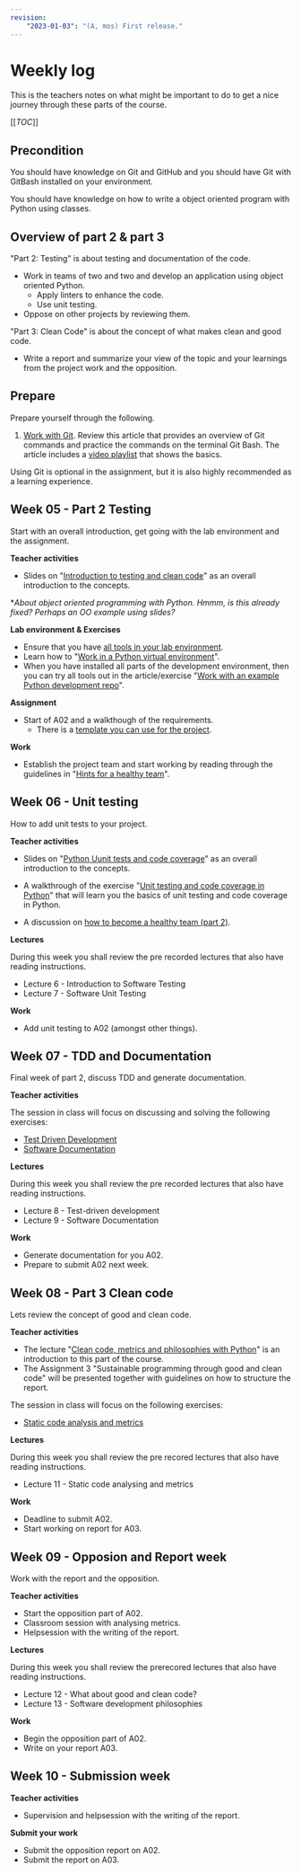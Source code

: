 ```yaml
---
revision:
    "2023-01-03": "(A, mos) First release."
---
```

Weekly log
=====================

This is the teachers notes on what might be important to do to get a nice journey through these parts of the course.

[[_TOC_]]

<!--
TODO

* Slide on test and clean code
* Slide on Python unittesting 

FIX

* flake8 not working

IMPROVE

*
-->

Precondition
---------------------

You should have knowledge on Git and GitHub and you should have Git with GitBash installed on your environment.

You should have knowledge on how to write a object oriented program with Python using classes.



Overview of part 2 & part 3
---------------------

"Part 2: Testing" is about testing and documentation of the code.

* Work in teams of two and two and develop an application using object oriented Python.
    * Apply linters to enhance the code.
    * Use unit testing.
* Oppose on other projects by reviewing them.

"Part 3: Clean Code" is about the concept of what makes clean and good code.

* Write a report and summarize your view of the topic and your learnings from the project work and the opposition.



Prepare
---------------------

Prepare yourself through the following.

1. [Work with Git](https://gitlab.com/mikael-roos/oopython/-/blob/main/public/doc/work-with-git.md). Review this article that provides an overview of Git commands and practice the commands on the terminal Git Bash. The article includes a [video playlist](https://www.youtube.com/playlist?list=PLEtyhUSKTK3iTFcdLANJq0TkKo246XAlv) that shows the basics.

Using Git is optional in the assignment, but it is also highly recommended as a learning experience.



Week 05 - Part 2 Testing
---------------------

Start with an overall introduction, get going with the lab environment and the assignment.

**Teacher activities**

* Slides on "[Introduction to testing and clean code](https://gitlab.com/mikael-roos/oopython/-/blob/main/public/lecture/intro-testing-clean-code/README.md)" as an overall introduction to the concepts.

*_About object oriented programming with Python. Hmmm, is this already fixed? Perhaps an OO example using slides?_


**Lab environment & Exercises**

* Ensure that you have [all tools in your lab environment](https://gitlab.com/mikael-roos/oopython/-/blob/main/public/doc/lab-environment.md).
* Learn how to "[Work in a Python virtual environment](https://gitlab.com/mikael-roos/oopython/-/blob/main/public/doc/python-venv.md)".
* When you have installed all parts of the development environment, then you can try all tools out in the article/exercise "[Work with an example Python development repo](https://gitlab.com/mikael-roos/oopython/-/blob/main/public/doc/work-with-a-example-python-development-repo.md)".

**Assignment**

* Start of A02 and a walkthough of the requirements.
    * There is a [template you can use for the project](https://gitlab.com/mikael-roos/python-template).

**Work**

* Establish the project team and start working by reading through the guidelines in "[Hints for a healthy team](../../public/doc/hints-for-a-healthy-team.md)".



Week 06 - Unit testing
---------------------

How to add unit tests to your project.

**Teacher activities**

* Slides on "[Python Uunit tests and code coverage](https://gitlab.com/mikael-roos/oopython/-/blob/main/public/lecture/unittesting-in-python/README.md)" as an overall introduction to the concepts.

* A walkthrough of the exercise "[Unit testing and code coverage in Python](https://gitlab.com/mikael-roos/oopython/-/blob/main/public/doc/unit-testing-and-code-coverage-in-python.md)" that will learn you the basics of unit testing and code coverage in Python.

* A discussion on [how to become a healthy team (part 2)](../../public/doc/hints-for-a-healthy-team-part-2.md).

**Lectures**

During this week you shall review the pre recorded lectures that also have reading instructions.

* Lecture 6 - Introduction to Software Testing
* Lecture 7 - Software Unit Testing

**Work**

* Add unit testing to A02 (amongst other things).



Week 07 - TDD and Documentation
---------------------

Final week of part 2, discuss TDD and generate documentation.

**Teacher activities**

The session in class will focus on discussing and solving the following exercises:

* [Test Driven Development](../../public/doc/test-driven-development.md)
* [Software Documentation](../../public/doc/generate-python-documentation.md)

**Lectures**

During this week you shall review the pre recorded lectures that also have reading instructions.

* Lecture 8 - Test-driven development
* Lecture 9 - Software Documentation

**Work**

* Generate documentation for you A02.
* Prepare to submit A02 next week.



Week 08 - Part 3 Clean code
---------------------

Lets review the concept of good and clean code.

**Teacher activities**

* The lecture "[Clean code, metrics and philosophies with Python](../../public/lecture/clean-code-metrics/README.md)" is an introduction to this part of the course.
* The Assignment 3 "Sustainable programming through good and clean code" will be presented together with guidelines on how to structure the report.

The session in class will focus on the following exercises:

* [Static code analysis and metrics](../../public/doc/static-code-analysis-and-metrics.md)

**Lectures**

During this week you shall review the pre recored lectures that also have reading instructions.

* Lecture 11 - Static code analysing and metrics

**Work**

* Deadline to submit A02.
* Start working on report for A03.



Week 09 - Opposion and Report week
---------------------

Work with the report and the opposition.

**Teacher activities**

* Start the opposition part of A02.
* Classroom session with analysing metrics.
* Helpsession with the writing of the report.

**Lectures**

During this week you shall review the prerecored lectures that also have reading instructions.

* Lecture 12 - What about good and clean code?
* Lecture 13 - Software development philosophies

**Work**

* Begin the opposition part of A02.
* Write on your report A03.



Week 10 - Submission week
---------------------

**Teacher activities**

* Supervision and helpsession with the writing of the report.

**Submit your work**

* Submit the opposition report on A02.
* Submit the report on A03.
